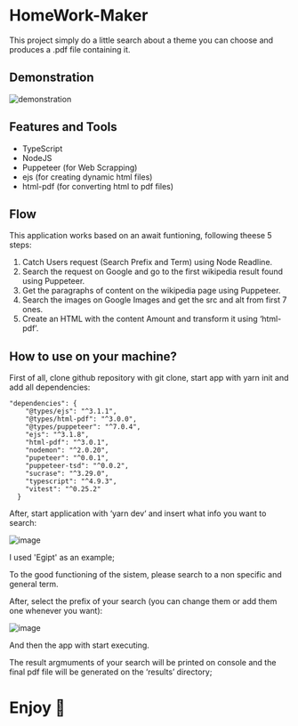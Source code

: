 # HomeWork-Maker

This project simply do a little search about a theme you can choose and produces a .pdf file containing it. 

## Demonstration

![demonstration](https://user-images.githubusercontent.com/98204950/202871920-46a6a7cc-f44d-4af4-8c5e-2ac8cf1b20bc.gif)


## Features and Tools

- TypeScript
- NodeJS
- Puppeteer (for Web Scrapping)
- ejs (for creating dynamic html files)
- html-pdf (for converting html to pdf files)

## Flow

This application works based on an await funtioning, following theese 5 steps:

1. Catch Users request (Search Prefix and Term) using Node Readline.
2. Search the request on Google and go to the first wikipedia result found using Puppeteer.
3. Get the paragraphs of content on the wikipedia page using Puppeteer.
4. Search the images on Google Images and get the src and alt from first 7 ones.
5. Create an HTML with the content Amount and transform it using ‘html-pdf’.

## How to use on your machine?

First of all, clone github repository with git clone, start app with yarn init and add all dependencies:

```tsx
"dependencies": {
    "@types/ejs": "^3.1.1",
    "@types/html-pdf": "^3.0.0",
    "@types/puppeteer": "^7.0.4",
    "ejs": "^3.1.8",
    "html-pdf": "^3.0.1",
    "nodemon": "^2.0.20",
    "pupeteer": "^0.0.1",
    "puppeteer-tsd": "^0.0.2",
    "sucrase": "^3.29.0",
    "typescript": "^4.9.3",
    "vitest": "^0.25.2"
  }
```

After, start application with ‘yarn dev‘ and insert what info you want to search:

![image](https://i.ibb.co/ngjzBFr/Whats-App-Image-2022-11-19-at-17-45-15.jpg)

I used 'Egipt' as an example;

To the good functioning of the sistem, please search to a non specific and general term.

After, select the prefix of your search (you can change them or add them one whenever you want):

![image](https://i.ibb.co/g4KkKJN/prefix-selecting.jpg)

And then the app with start executing.

The result argmuments of your search will be printed on console and the final pdf file will be generated on the ‘results’ directory;

# Enjoy 🗿
